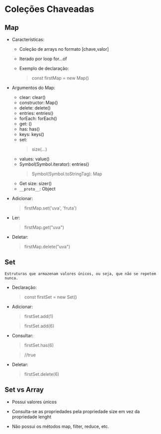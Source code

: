 # Coleções Chaveadas

## Map

- Características:

    - Coleção de arrays no formato [chave,valor]
    - Iterado por loop for...of
    - Exemplo de declaração:
        
        > const firstMap = new Map()

- Argumentos do Map:

    - clear: clear()
    - constructor: Map()
    - delete: delete()
    - entries: entries()
    - forEach: forEach()
    - get: ()
    - has: has()
    - keys: keys()
    - set: 
        >  size(...)
    - values: value()
    - Symbol(Symbol.iterator): entries()
        >  Symbol(Symbol.toStringTag): Map
    - Get size: sizer()
    - ``__proto__``: Object

- Adicionar:
    
    > firstMap.set('uva', 'fruta')

- Ler:

    > firstMap.get("uva")

- Deletar:
    > firstMap.delete("uva")

## Set

    Estruturas que armazenam valores únicos, ou seja, que não se repetem nunca.

- Declaração:

    > const firstSet = new Set()

- Adicionar:

   > firstSet.add(1)

   > firstSet.add(6)

- Consultar:

    > firstSet.has(6) 

    > //true

- Deletar:

    > firstSet.delete(6)

## Set vs Array
 - Possui valores únicos

- Consulta-se as propriedades pela propriedade size em vez  da propriedade lenght
    
- Não possui os métodos map, filter, reduce, etc.

